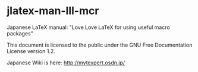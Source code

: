 # jlatex-man-lll-mcr
Japanese LaTeX manual: "Love Love LaTeX for using useful macro packages"

This document is licensed to the public under the GNU Free Documentation License version 1.2.

Japanese Wiki is here: http://mytexpert.osdn.jp/
